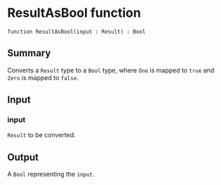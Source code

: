 # ResultAsBool function

`function ResultAsBool(input : Result) : Bool`

## Summary
Converts a `Result` type to a `Bool` type, where `One` is mapped to
`true` and `Zero` is mapped to `false`.

## Input
### input
`Result` to be converted.

## Output
A `Bool` representing the `input`.
